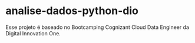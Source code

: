 # analise-dados-python-dio
Esse projeto é baseado no Bootcamping Cognizant Cloud Data Engineer da Digital Innovation One.
